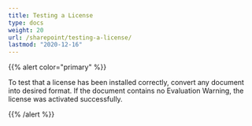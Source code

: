 ```yaml
---
title: Testing a License
type: docs
weight: 20
url: /sharepoint/testing-a-license/
lastmod: "2020-12-16"
---
```


{{% alert color="primary" %}}

To test that a license has been installed correctly, convert any document into desired format. If the document contains no Evaluation Warning, the license was activated successfully.

{{% /alert %}}
